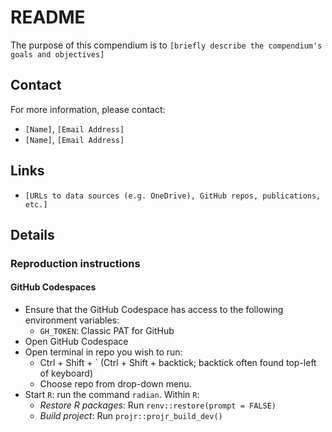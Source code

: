 # README

The purpose of this compendium is to
`[briefly describe the compendium's goals and objectives]`

## Contact

For more information, please contact:
- `[Name]`, `[Email Address]`
- `[Name]`, `[Email Address]`

## Links

- `[URLs to data sources (e.g. OneDrive), GitHub repos, publications, etc.]`

## Details

### Reproduction instructions

#### GitHub Codespaces

- Ensure that the GitHub Codespace has access to the following environment variables:
  - `GH_TOKEN`: Classic PAT for GitHub
- Open GitHub Codespace
- Open terminal in repo you wish to run:
  - Ctrl + Shift + ` (Ctrl + Shift + backtick; backtick often found top-left of keyboard)
  - Choose repo from drop-down menu.
- Start `R`: run the command `radian`. Within `R`:
  - *Restore R packages*: Run `renv::restore(prompt = FALSE)`
  - *Build project*: Run `projr::projr_build_dev()`
